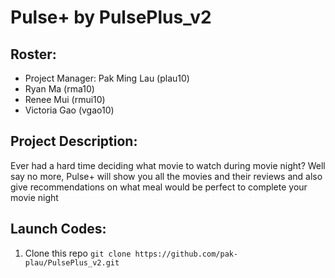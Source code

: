 # Pulse+ by PulsePlus_v2

## Roster:
* Project Manager: Pak Ming Lau (plau10)
* Ryan Ma (rma10)
* Renee Mui (rmui10)
* Victoria Gao (vgao10)

## Project Description:
Ever had a hard time deciding what movie to watch during movie night? Well say no more, Pulse+ will show you all the movies and their reviews and also give recommendations on what meal would be perfect to complete your movie night

## Launch Codes:
1. Clone this repo
`git clone https://github.com/pak-plau/PulsePlus_v2.git`
